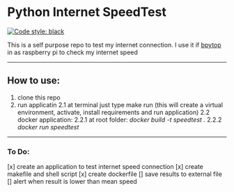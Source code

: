 # Python Internet SpeedTest
[![Code style: black](https://img.shields.io/badge/code%20style-black-000000.svg)](https://github.com/psf/black)


This is a self purpose repo to test my internet connection. I use it if [bpytop](https://github.com/aristocratos/bpytop) in as raspberry pi to check my internet speed

--- 
## How to use:
1. clone this repo
2. run applicatin
2.1 at terminal just type make run (this will create a virtual environment, activate, install requirements and run application)
2.2 docker application:
2.2.1 at root folder: *docker build -t speedtest .*
2.2.2 *docker run speedtest*

---
### To Do:
[x] create an application to test internet speed connection
[x] create makefile and shell script
[x] create dockerfile
[] save results to external file
[] alert when result is lower than mean speed